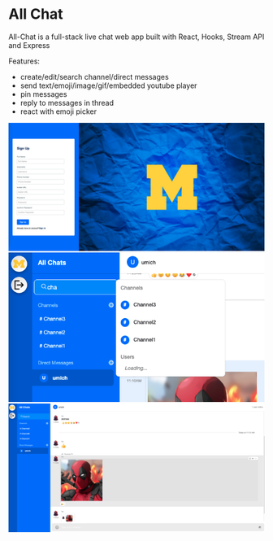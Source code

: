 # All Chat

All-Chat is a full-stack live chat web app built with React, Hooks, Stream API and Express

Features:</br>
+ create/edit/search channel/direct messages
+ send text/emoji/image/gif/embedded youtube player
+ pin messages
+ reply to messages in thread
+ react with emoji picker

![signup](/client/src/assets/signup.png)
![search channel](/client/src/assets/channelSearch.png)
![chat UI](/client/src/assets/channel.png)
